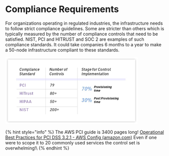 # Compliance Requirements

For organizations operating in regulated industries, the infrastructure needs to follow strict compliance guidelines. Some are stricter than others which is typically measured by the number of compliance controls that need to be satisfied. NIST, PCI and HITRUST and SOC 2 are examples of such compliance standards. It could take companies 6 months to a year to make a 50-node infrastructure compliant to these standards.

![](<../../.gitbook/assets/image (15) (1) (1) (1) (1).png>)

{% hint style="info" %}
The AWS PCI guide is 3400 pages long! [Operational Best Practices for PCI DSS 3.2.1 - AWS Config (amazon.com)](https://docs.aws.amazon.com/config/latest/developerguide/operational-best-practices-for-pci-dss.html) Even if one were to scope it to 20 commonly used services the control set is overwhelming!\\
{% endhint %}
